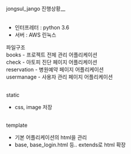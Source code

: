 jongsul_jango 진행상황__
<br><br>

* 인터프레터 : python 3.6  <br> 
* 서버     : AWS 린눅스    <br>

파일구조 <br>
books - 프로젝트 전체 관리 어플리케이션 <br>
check - 아토피 진단 페이지 어플리케이션 <br>
reservation - 병원예약 페이지 어플리케이션 <br>
usermanage - 사용자 관리 페이지 어플리케이션 <br><br>

static<br>
- css, image 저장 <br><br>

template <br>
- 기본 어플리케이션의 html을 관리 <br>
- base, base_login.html 등.. extends로 html 확장 <br>
